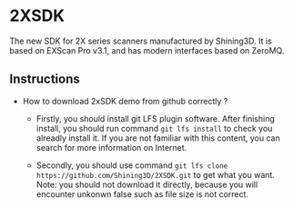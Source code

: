 # 2XSDK  

The new SDK for 2X series scanners manufactured by Shining3D.
It is based on EXScan Pro v3.1, and has modern interfaces based on ZeroMQ.  

## Instructions  

- How to download 2xSDK demo from github correctly ?  
  - Firstly, you should install git LFS plugin software. After finishing install, you should run command `git lfs install` to check you alreadly install it. If you are not familiar with this content, you can search for more information on Internet.

  - Secondly, you should use command `git lfs clone https://github.com/Shining3D/2XSDK.git` to get what you want. Note: you should not download it directly, because you will encounter unkonwn false such as file size is not correct.